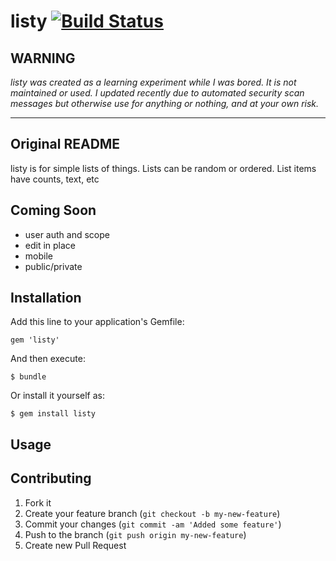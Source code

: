 # listy [![Build Status](https://travis-ci.org/rubyisbeautiful/listy.png)](https://travis-ci.org/rubyisbeautiful/listy)

## WARNING

*listy was created as a learning experiment while I was bored.
It is not maintained or used.
I updated recently due to automated security scan messages but otherwise use for anything or nothing, and
at your own risk.*

___

## Original README

listy is for simple lists of things.  Lists can be random or ordered.  List items have counts, text, etc

## Coming Soon
* user auth and scope
* edit in place
* mobile
* public/private

## Installation

Add this line to your application's Gemfile:

    gem 'listy'

And then execute:

    $ bundle

Or install it yourself as:

    $ gem install listy

## Usage

## Contributing

1. Fork it
2. Create your feature branch (`git checkout -b my-new-feature`)
3. Commit your changes (`git commit -am 'Added some feature'`)
4. Push to the branch (`git push origin my-new-feature`)
5. Create new Pull Request
